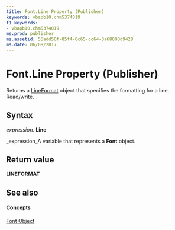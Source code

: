 ```yaml
---
title: Font.Line Property (Publisher)
keywords: vbapb10.chm5374019
f1_keywords:
- vbapb10.chm5374019
ms.prod: publisher
ms.assetid: 56add50f-85f4-0c65-cc64-3a68000d9428
ms.date: 06/08/2017
---
```



# Font.Line Property (Publisher)

Returns a  [LineFormat](lineformat-object-publisher.md) object that specifies the formatting for a line. Read/write.


## Syntax

 _expression_. **Line**

 _expression_A variable that represents a **Font** object.


## Return value

 **LINEFORMAT**


## See also


#### Concepts


 [Font Object](font-object-publisher.md)

